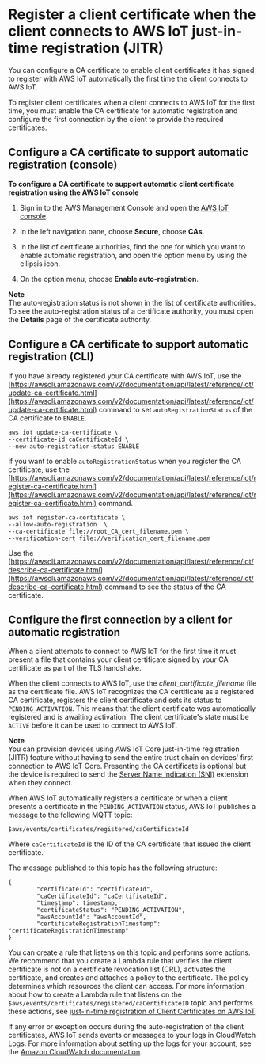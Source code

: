# Register a client certificate when the client connects to AWS IoT just\-in\-time registration \(JITR\)<a name="auto-register-device-cert"></a>

You can configure a CA certificate to enable client certificates it has signed to register with AWS IoT automatically the first time the client connects to AWS IoT\.

To register client certificates when a client connects to AWS IoT for the first time, you must enable the CA certificate for automatic registration and configure the first connection by the client to provide the required certificates\.

## Configure a CA certificate to support automatic registration \(console\)<a name="enable-auto-registration-console"></a>

**To configure a CA certificate to support automatic client certificate registration using the AWS IoT console**

1. Sign in to the AWS Management Console and open the [AWS IoT console](https://console.aws.amazon.com/iot/home)\.

1. In the left navigation pane, choose **Secure**, choose **CAs**\.

1. In the list of certificate authorities, find the one for which you want to enable automatic registration, and open the option menu by using the ellipsis icon\.

1. On the option menu, choose **Enable auto\-registration**\.

**Note**  
The auto\-registration status is not shown in the list of certificate authorities\. To see the auto\-registration status of a certificate authority, you must open the **Details** page of the certificate authority\.

## Configure a CA certificate to support automatic registration \(CLI\)<a name="enable-auto-registration-cli"></a>

If you have already registered your CA certificate with AWS IoT, use the [https://awscli.amazonaws.com/v2/documentation/api/latest/reference/iot/update-ca-certificate.html](https://awscli.amazonaws.com/v2/documentation/api/latest/reference/iot/update-ca-certificate.html) command to set `autoRegistrationStatus` of the CA certificate to `ENABLE`\.

```
aws iot update-ca-certificate \
--certificate-id caCertificateId \
--new-auto-registration-status ENABLE
```

If you want to enable `autoRegistrationStatus` when you register the CA certificate, use the [https://awscli.amazonaws.com/v2/documentation/api/latest/reference/iot/register-ca-certificate.html](https://awscli.amazonaws.com/v2/documentation/api/latest/reference/iot/register-ca-certificate.html) command\.

```
aws iot register-ca-certificate \
--allow-auto-registration  \
--ca-certificate file://root_CA_cert_filename.pem \
--verification-cert file://verification_cert_filename.pem
```

Use the [https://awscli.amazonaws.com/v2/documentation/api/latest/reference/iot/describe-ca-certificate.html](https://awscli.amazonaws.com/v2/documentation/api/latest/reference/iot/describe-ca-certificate.html) command to see the status of the CA certificate\.

## Configure the first connection by a client for automatic registration<a name="configure-auto-reg-first-connect"></a>

When a client attempts to connect to AWS IoT for the first time it must present a file that contains your client certificate signed by your CA certificate as part of the TLS handshake\. 

When the client connects to AWS IoT, use the *client\_certificate\_filename* file as the certificate file\. AWS IoT recognizes the CA certificate as a registered CA certificate, registers the client certificate and sets its status to `PENDING_ACTIVATION`\. This means that the client certificate was automatically registered and is awaiting activation\. The client certificate's state must be `ACTIVE` before it can be used to connect to AWS IoT\.

**Note**  
You can provision devices using AWS IoT Core just\-in\-time registration \(JITR\) feature without having to send the entire trust chain on devices' first connection to AWS IoT Core\. Presenting the CA certificate is optional but the device is required to send the [Server Name Indication \(SNI\)](https://datatracker.ietf.org/doc/html/rfc3546#section-3.1) extension when they connect\.

When AWS IoT automatically registers a certificate or when a client presents a certificate in the `PENDING_ACTIVATION` status, AWS IoT publishes a message to the following MQTT topic:

`$aws/events/certificates/registered/caCertificateId`

Where `caCertificateId` is the ID of the CA certificate that issued the client certificate\.

The message published to this topic has the following structure:

```
{
        "certificateId": "certificateId",
        "caCertificateId": "caCertificateId",
        "timestamp": timestamp,
        "certificateStatus": "PENDING_ACTIVATION",
        "awsAccountId": "awsAccountId",
        "certificateRegistrationTimestamp": "certificateRegistrationTimestamp"
}
```

You can create a rule that listens on this topic and performs some actions\. We recommend that you create a Lambda rule that verifies the client certificate is not on a certificate revocation list \(CRL\), activates the certificate, and creates and attaches a policy to the certificate\. The policy determines which resources the client can access\. For more information about how to create a Lambda rule that listens on the `$aws/events/certificates/registered/caCertificateID` topic and performs these actions, see [just\-in\-time registration of Client Certificates on AWS IoT](https://aws.amazon.com/blogs/iot/just-in-time-registration-of-device-certificates-on-aws-iot/)\.

If any error or exception occurs during the auto\-registration of the client certificates, AWS IoT sends events or messages to your logs in CloudWatch Logs\. For more information about setting up the logs for your account, see the [Amazon CloudWatch documentation](https://docs.aws.amazon.com/AmazonCloudWatch/latest/DeveloperGuide/)\. 